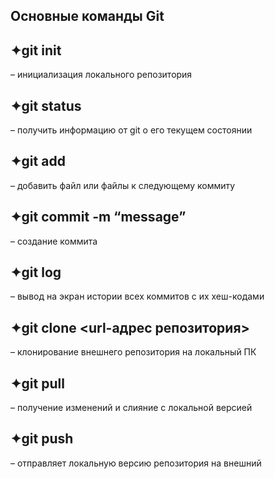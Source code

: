 ## Основные команды Git
## ✦git init   
– инициализация локального репозитория  
## ✦git status   
– получить информацию от git о его текущем состоянии  
## ✦git add   
– добавить файл или файлы к следующему коммиту  
## ✦git commit -m “message”   
– создание коммита  
## ✦git log   
– вывод на экран истории всех коммитов с их хеш-кодами  
## ✦git clone <url-адрес репозитория>   
– клонирование внешнего репозитория на  локальный ПК  
## ✦git pull   
– получение изменений и слияние с локальной версией  
## ✦git push   
– отправляет локальную версию репозитория на внешний